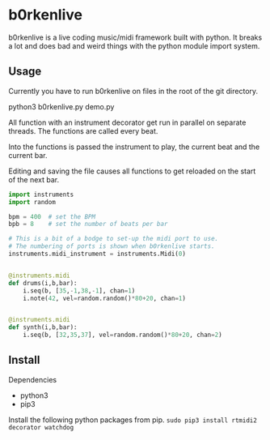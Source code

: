b0rkenlive
==========

b0rkenlive is a live coding music/midi framework built with python. It breaks a lot and does bad and weird things with the python module import system.


Usage
-----
Currently you have to run b0rkenlive on files in the root of the git directory.

python3 b0rkenlive.py demo.py

All function with an instrument decorator get run in parallel on separate threads. The functions are called every beat.

Into the functions is passed the instrument to play, the current beat and the current bar.

Editing and saving the file causes all functions to get reloaded on the start of the next bar.


```Python demo.py
import instruments
import random

bpm = 400  # set the BPM
bpb = 8    # set the number of beats per bar

# This is a bit of a bodge to set-up the midi port to use.
# The numbering of ports is shown when b0rkenlive starts.
instruments.midi_instrument = instruments.Midi(0)


@instruments.midi
def drums(i,b,bar):
    i.seq(b, [35,-1,38,-1], chan=1)
    i.note(42, vel=random.random()*80+20, chan=1)


@instruments.midi
def synth(i,b,bar):
    i.seq(b, [32,35,37], vel=random.random()*80+20, chan=2)
```

Install
-------

Dependencies

* python3
* pip3

Install the following python packages from pip.
```sudo pip3 install rtmidi2 decorator watchdog```



